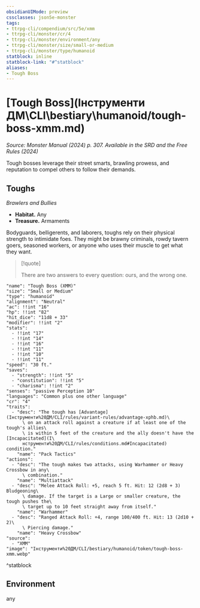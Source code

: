 ```yaml
---
obsidianUIMode: preview
cssclasses: json5e-monster
tags:
- ttrpg-cli/compendium/src/5e/xmm
- ttrpg-cli/monster/cr/4
- ttrpg-cli/monster/environment/any
- ttrpg-cli/monster/size/small-or-medium
- ttrpg-cli/monster/type/humanoid
statblock: inline
statblock-link: "#^statblock"
aliases:
- Tough Boss
---
```

# [Tough Boss](Інструменти ДМ\CLI\bestiary\humanoid/tough-boss-xmm.md)
*Source: Monster Manual (2024) p. 307. Available in the <span title='Systems Reference Document (5.2)'>SRD</span> and the Free Rules (2024)*  

Tough bosses leverage their street smarts, brawling prowess, and reputation to compel others to follow their demands.

## Toughs

*Brawlers and Bullies*

- **Habitat.** Any  
- **Treasure.** Armaments  

Bodyguards, belligerents, and laborers, toughs rely on their physical strength to intimidate foes. They might be brawny criminals, rowdy tavern goers, seasoned workers, or anyone who uses their muscle to get what they want.

> [!quote]  
> 
> There are two answers to every question: ours, and the wrong one.


```statblock
"name": "Tough Boss (XMM)"
"size": "Small or Medium"
"type": "humanoid"
"alignment": "Neutral"
"ac": !!int "16"
"hp": !!int "82"
"hit_dice": "11d8 + 33"
"modifier": !!int "2"
"stats":
  - !!int "17"
  - !!int "14"
  - !!int "16"
  - !!int "11"
  - !!int "10"
  - !!int "11"
"speed": "30 ft."
"saves":
  - "strength": !!int "5"
  - "constitution": !!int "5"
  - "charisma": !!int "2"
"senses": "passive Perception 10"
"languages": "Common plus one other language"
"cr": "4"
"traits":
  - "desc": "The tough has [Advantage](Інструменти%20ДМ/CLI/rules/variant-rules/advantage-xphb.md)\
      \ on an attack roll against a creature if at least one of the tough's allies\
      \ is within 5 feet of the creature and the ally doesn't have the [Incapacitated](І\
      нструменти%20ДМ/CLI/rules/conditions.md#Incapacitated) condition."
    "name": "Pack Tactics"
"actions":
  - "desc": "The tough makes two attacks, using Warhammer or Heavy Crossbow in any\
      \ combination."
    "name": "Multiattack"
  - "desc": "Melee Attack Roll: +5, reach 5 ft. Hit: 12 (2d8 + 3) Bludgeoning\
      \ damage. If the target is a Large or smaller creature, the tough pushes the\
      \ target up to 10 feet straight away from itself."
    "name": "Warhammer"
  - "desc": "Ranged Attack Roll: +4, range 100/400 ft. Hit: 13 (2d10 + 2)\
      \ Piercing damage."
    "name": "Heavy Crossbow"
"source":
  - "XMM"
"image": "Інструменти%20ДМ/CLI/bestiary/humanoid/token/tough-boss-xmm.webp"
```
^statblock

## Environment

any